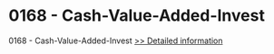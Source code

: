 # 0168 - Cash-Value-Added-Invest
0168 - Cash-Value-Added-Invest
[>> Detailed information](https://secure.shareit.com/shareit/product.html?productid=301003059&affiliateid=200057808)